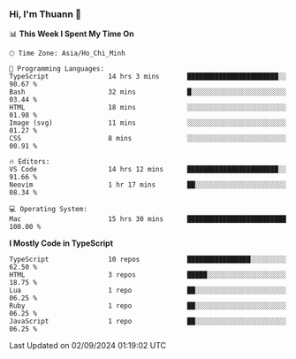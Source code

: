 ### Hi, I'm Thuann 👋

<!--START_SECTION:waka-->
📊 **This Week I Spent My Time On** 

```text
🕑︎ Time Zone: Asia/Ho_Chi_Minh

💬 Programming Languages: 
TypeScript               14 hrs 3 mins       ███████████████████████░░   90.67 % 
Bash                     32 mins             █░░░░░░░░░░░░░░░░░░░░░░░░   03.44 % 
HTML                     18 mins             ░░░░░░░░░░░░░░░░░░░░░░░░░   01.98 % 
Image (svg)              11 mins             ░░░░░░░░░░░░░░░░░░░░░░░░░   01.27 % 
CSS                      8 mins              ░░░░░░░░░░░░░░░░░░░░░░░░░   00.91 % 

🔥 Editors: 
VS Code                  14 hrs 12 mins      ███████████████████████░░   91.66 % 
Neovim                   1 hr 17 mins        ██░░░░░░░░░░░░░░░░░░░░░░░   08.34 % 

💻 Operating System: 
Mac                      15 hrs 30 mins      █████████████████████████   100.00 % 
```

**I Mostly Code in TypeScript** 

```text
TypeScript               10 repos            ████████████████░░░░░░░░░   62.50 % 
HTML                     3 repos             █████░░░░░░░░░░░░░░░░░░░░   18.75 % 
Lua                      1 repo              ██░░░░░░░░░░░░░░░░░░░░░░░   06.25 % 
Ruby                     1 repo              ██░░░░░░░░░░░░░░░░░░░░░░░   06.25 % 
JavaScript               1 repo              ██░░░░░░░░░░░░░░░░░░░░░░░   06.25 % 
```




 Last Updated on 02/09/2024 01:19:02 UTC
<!--END_SECTION:waka-->
